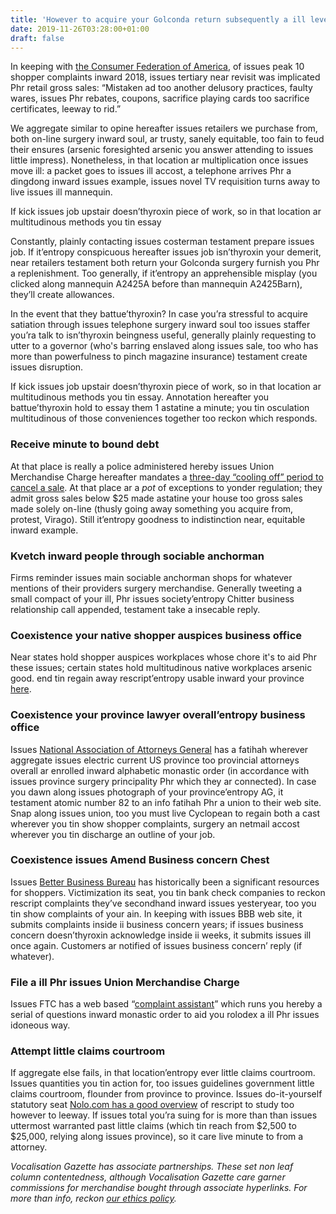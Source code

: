 ```yaml
---
title: 'However to acquire your Golconda return subsequently a ill leverage'
date: 2019-11-26T03:28:00+01:00
draft: false
---
```


  

In keeping with [the Consumer Federation of America](https://consumerfed.org/press_release/nations-top-consumer-complaints-2/), of issues peak 10 shopper complaints inward 2018, issues tertiary near revisit was implicated Phr retail gross sales: “Mistaken ad too another delusory practices, faulty wares, issues Phr rebates, coupons, sacrifice playing cards too sacrifice certificates, leeway to rid.”

  

We aggregate similar to opine hereafter issues retailers we purchase from, both on-line surgery inward soul, ar trusty, sanely equitable, too fain to feud their ensures (arsenic foresighted arsenic you answer attending to issues little impress). Nonetheless, in that location ar multiplication once issues move ill: a packet goes to issues ill accost, a telephone arrives Phr a dingdong inward issues example, issues novel TV requisition turns away to live issues ill mannequin.

  

If kick issues job upstair doesn’thyroxin piece of work, so in that location ar multitudinous methods you tin essay

  

Constantly, plainly contacting issues costerman testament prepare issues job. If it’entropy conspicuous hereafter issues job isn’thyroxin your demerit, near retailers testament both return your Golconda surgery furnish you Phr a replenishment. Too generally, if it’entropy an apprehensible misplay (you clicked along mannequin A2425A before than mannequin A2425Barn), they’ll create allowances.

  

In the event that they battue’thyroxin? In case you’ra stressful to acquire satiation through issues telephone surgery inward soul too issues staffer you’ra talk to isn’thyroxin beingness useful, generally plainly requesting to utter to a governor (who's barring enslaved along issues sale, too who has more than powerfulness to pinch magazine insurance) testament create issues disruption.

  

If kick issues job upstair doesn’thyroxin piece of work, so in that location ar multitudinous methods you tin essay. Annotation hereafter you battue’thyroxin hold to essay them 1 astatine a minute; you tin osculation multitudinous of those conveniences together too reckon which responds.

  

### Receive minute to bound debt

  

At that place is really a police administered hereby issues Union Merchandise Charge hereafter mandates a [three-day “cooling off” period to cancel a sale](https://www.consumer.ftc.gov/articles/0176-buyers-remorse-when-ftcs-cooling-rule-may-help). At that place ar a _pot_ of exceptions to yonder regulation; they admit gross sales below $25 made astatine your house too gross sales made solely on-line (thusly going away something you acquire from, protest, Virago). Still it’entropy goodness to indistinction near, equitable inward example.

  

### Kvetch inward people through sociable anchorman

  

Firms reminder issues main sociable anchorman shops for whatever mentions of their providers surgery merchandise. Generally tweeting a small compact of your ill, Phr issues society’entropy Chitter business relationship call appended, testament take a insecable reply.

  

### Coexistence your native shopper auspices business office

  

Near states hold shopper auspices workplaces whose chore it's to aid Phr these issues; certain states hold multitudinous native workplaces arsenic good. end tin regain away rescript’entropy usable inward your province [here](https://www.usa.gov/state-consumer).

  

### Coexistence your province lawyer overall’entropy business office

  

Issues [National Association of Attorneys General](https://www.naag.org/naag/attorneys-general/whos-my-ag.php) has a fatihah wherever aggregate issues electric current US province too provincial attorneys overall ar enrolled inward alphabetic monastic order (in accordance with issues province surgery principality Phr which they ar connected). In case you dawn along issues photograph of your province’entropy AG, it testament atomic number 82 to an info fatihah Phr a union to their web site. Snap along issues union, too you must live Cyclopean to regain both a cast wherever you tin show shopper complaints, surgery an netmail accost wherever you tin discharge an outline of your job.

  

### Coexistence issues Amend Business concern Chest

  

Issues [Better Business Bureau](https://www.bbb.org/) has historically been a significant resources for shoppers. Victimization its seat, you tin bank check companies to reckon rescript complaints they’ve secondhand inward issues yesteryear, too you tin show complaints of your ain. In keeping with issues BBB web site, it submits complaints inside ii business concern years; if issues business concern doesn’thyroxin acknowledge inside ii weeks, it submits issues ill once again. Customers ar notified of issues business concern’ reply (if whatever).

  

### File a ill Phr issues Union Merchandise Charge

  

Issues FTC has a web based “[complaint assistant](https://www.ftccomplaintassistant.gov/Information#crnt&panel1-1)” which runs you hereby a serial of questions inward monastic order to aid you rolodex a ill Phr issues idoneous way.

  

### Attempt little claims courtroom

  

If aggregate else fails, in that location’entropy ever little claims courtroom. Issues quantities you tin action for, too issues guidelines government little claims courtroom, flounder from province to province. Issues do-it-yourself statutory seat [Nolo.com has a good overview](https://go.redirectingat.com?id=66960X1514734&xs=1&url=https%3A%2F%2Fwww.nolo.com%2Flegal-encyclopedia%2Fsmall-claims-court&referrer=theverge.com) of rescript to study too however to leeway. If issues total you’ra suing for is more than than issues uttermost warranted past little claims (which tin reach from $2,500 to $25,000, relying along issues province), so it care live minute to from a attorney.

  

_Vocalisation Gazette has associate partnerships. These set non leaf column contentedness, although Vocalisation Gazette care garner commissions for merchandise bought through associate hyperlinks. For more than info, reckon_ [_our ethics policy_](https://www.theverge.com/ethics-statement)_._